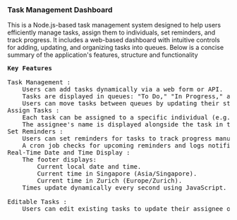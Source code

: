 <h3> Task Management Dashboard </h3>
This is a Node.js-based task management system designed to help users efficiently manage tasks, assign them to individuals, set reminders, and track progress. It includes a web-based dashboard with intuitive controls for adding, updating, and organizing tasks into queues. Below is a concise summary of the application's features, structure and functionality

<pre>
<b>Key Features</b>

Task Management :
    Users can add tasks dynamically via a web form or API.
    Tasks are displayed in queues: "To Do," "In Progress," and "Completed."
    Users can move tasks between queues by updating their status.
Assign Tasks :
    Each task can be assigned to a specific individual (e.g., team member).
    The assignee's name is displayed alongside the task in the dashboard.
Set Reminders :
    Users can set reminders for tasks to track progress manually.
    A cron job checks for upcoming reminders and logs notifications (optional: integrate email alerts).
Real-Time Date and Time Display :
    The footer displays:
        Current local date and time.
        Current time in Singapore (Asia/Singapore).
        Current time in Zurich (Europe/Zurich).
    Times update dynamically every second using JavaScript.

Editable Tasks :
    Users can edit existing tasks to update their assignee or reminder.
</pre>